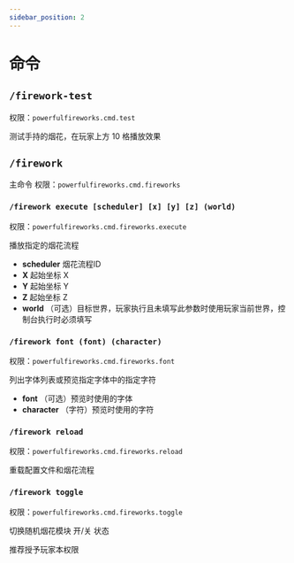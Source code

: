 ```yaml
---
sidebar_position: 2
---
```


# 命令

## `/firework-test`
权限：`powerfulfireworks.cmd.test`

测试手持的烟花，在玩家上方 10 格播放效果

## `/firework`
主命令
权限：`powerfulfireworks.cmd.fireworks`

### `/firework execute [scheduler] [x] [y] [z] (world)`
权限：`powerfulfireworks.cmd.fireworks.execute`

播放指定的烟花流程
- **scheduler** 烟花流程ID
- **X** 起始坐标 X
- **Y** 起始坐标 Y
- **Z** 起始坐标 Z
- **world** （可选）目标世界，玩家执行且未填写此参数时使用玩家当前世界，控制台执行时必须填写

### `/firework font (font) (character)`
权限：`powerfulfireworks.cmd.fireworks.font`

列出字体列表或预览指定字体中的指定字符
- **font** （可选）预览时使用的字体
- **character** （字符）预览时使用的字符

### `/firework reload`
权限：`powerfulfireworks.cmd.fireworks.reload`

重载配置文件和烟花流程

### `/firework toggle`
权限：`powerfulfireworks.cmd.fireworks.toggle`

切换随机烟花模块 开/关 状态

推荐授予玩家本权限
